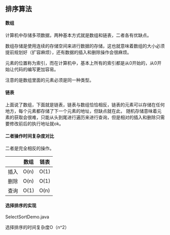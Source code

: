 ## 排序算法

#### 数组

计算机中存储多项数据，两种基本方式就是数组和链表，二者各有优缺点。

数组存储是使用连续的存储空间来进行数据的存储，这也就意味着数组的大小必须提前规划好（扩容麻烦），还有数据的插入和删除操作会很麻烦。

元素的位置称为索引，而在计算机中，基本上所有的索引都是从0开始的，从0开始让代码的编写更加容易。

注意的是数组里面的元素必须是同一种类型。

#### 链表

上面说了数组，下面就是链表，链表与数组恰恰相反，链表的元素可以存储在任何地方，每个元素都存储了下一个元素的地址，但缺点就在此，
随机存储意味着元素的获取会很难，只能从头到尾进行遍历来进行查询，但是相对的插入和删除只需要修改前后的执行地址就ok。

#### 二者操作时间复杂度对比

二者是完全相反的操作。

|         | 数组  | 链表 |
|  ----  | ----  | ---- |
| 插入  | O(n) | O(1) |
| 删除  | O(n) | O(1) |
| 查询  | O(1) | O(n) |

#### 选择排序的实现

SelectSortDemo.java

选择排序的时间复杂度O（n^2）
